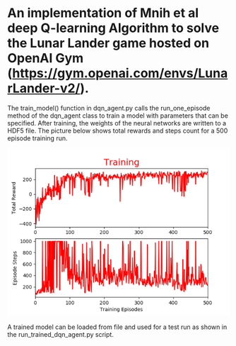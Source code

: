 # An implementation of Mnih et al deep Q-learning Algorithm to solve the Lunar Lander game hosted on OpenAI Gym (https://gym.openai.com/envs/LunarLander-v2/).

The train_model() function in dqn_agent.py calls the run_one_episode method of the dqn_agent class to train a model with parameters that can be specified. After training, the weights of the neural networks are written to a HDF5 file. The picture below shows total rewards and steps count for a 500 episode training run.

![alt text](https://raw.githubusercontent.com/baribefe/deep_Qlearning/master/learning_plots.png)

A trained model can be loaded from file and used for a test run as shown in the run_trained_dqn_agent.py script.
